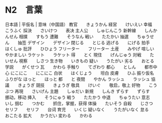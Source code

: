 # N2　言葉
 日本語 | 平仮名 | 意味（中国語）
 教官　　きょうかん
 経営　　けいえい
 幸福　　こうふく
 採決　　さいけつ　　表决
 主人公　　しゅじんこう
 新幹線　　しんかんせん
 相撲　　すもう
 遭難　　そうなん
 戦い　　たたかい
 抽選　　ちゅうせん　　抽签
 デザイン　　デザイン
 閉じる　　とじる
 逃げる　　にげる
 拍手　　はくしゅ
 批評　　ひひょう
 フリーター　　フリーター
 土産　　みやげ
 喧しい　　やかましい
 ラケット　　ラケット
 得　　とく
 現住　　げんじゅう
 対戦　　たいせん
 視察　　しさつ
 生き物　　いきもの
 疑い　　うたがい
 劣る　　おとる
 学説　　がくせつ
 瓦　　かわら
 手触り　　てざわり
 都心　　としん　　都市中心
 にこにこ　　にこにこ
 白状　　はくじょう　　坦白
 皮膚　　ひふ
 振り仮名　　ふりがな
 ほっと　　ほっと
 都　　と
 夜間　　やかん
 ラッシュ　　ラッシュ
 協議　　きょうぎ
 競技　　きょうぎ
 敬具　　けいぐ　　敬启，敬上
 好物　　こうぶつ
 再現　　さいげん
 主題　　しゅだい
 新規　　しんき
 ずらす　　ずらす　　挪动，移动
 挿入　　そうにゅう
 戦う　　たたかう
 中退　　ちゅうたい
 意志　　いし
 掴む　　つかむ　　抓住，掌握，获得
 体操　　たいそう
 自殺　　じさつ
 セリフ　　セリフ　　台词
 育児　　いくじ
 疑いなく　　うたがいなく
 怠る　　おこたる
 拡大　　かうだい
 変わる　　かわる